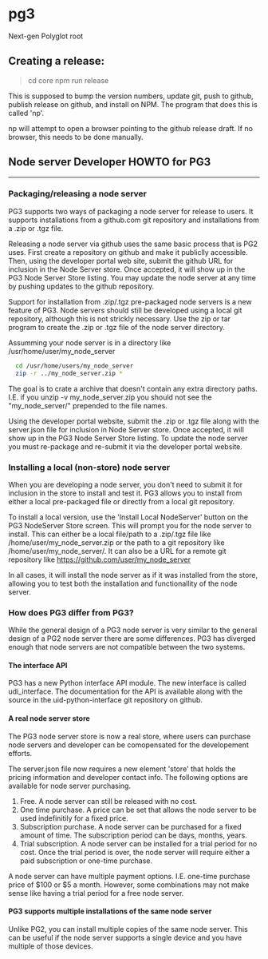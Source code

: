 # pg3

Next-gen Polyglot root

## Creating a release:

> cd core
> npm run release

This is supposed to bump the version numbers, update git, push to github,
publish release on github, and install on NPM.  The program that does this
is called 'np'.

np will attempt to open a browser pointing to the github release draft. If
no browser, this needs to be done manually.


## Node server Developer HOWTO for PG3
-----------------------------------

### Packaging/releasing a node server
PG3 supports two ways of packaging a node server for release to users. It 
supports installations from a github.com git repository and installations from
a .zip or .tgz file.

Releasing a node server via github uses the same basic process that is PG2
uses.  First create a repository on github and make it publiclly accessible.
Then, using the developer portal web site, submit the github URL for
inclusion in the Node Server store.   Once accepted, it will show up in
the PG3 Node Server Store listing.  You may update the node server at any
time by pushing updates to the github repository. 

Support for installation from .zip/.tgz pre-packaged node servers is a new
feature of PG3.  Node servers should still be developed using a local git
repository, although this is not strickly necessary.  Use the zip or tar 
program to create the .zip or .tgz file of the node server directory.

Assumming your node server is in a directory like /usr/home/user/my_node_server

```sh
  cd /usr/home/users/my_node_server
  zip -r ../my_node_server.zip *
```
The goal is to crate a archive that doesn't contain any extra directory paths.
I.E. if you unzip -v my_node_server.zip you should not see the "my_node_server/" prepended to the file names.

Using the developer portal website, submit the .zip or .tgz file along with
the server.json file for inclusion in Node Server store.  Once accepted, it
will show up in the PG3 Node Server Store listing.  To update the node server
you must re-package and re-submit it via the developer portal website.

### Installing a local (non-store) node server
When you are developing a node server, you don't need to submit it for
inclusion in the store to install and test it.  PG3 allows you to install
from either a local pre-packaged file or directly from a local git 
repository. 

To install a local version, use the 'Install Local NodeServer' button on
the PG3 NodeServer Store screen.  This will prompt you for the node
server to install.  This can either be a local file/path to a .zip/.tgz file
like /home/user/my_node_server.zip or the path to a git repository like
/home/user/my_node_server/.  It can also be a URL for a remote git
repository like https://github.com/user/my_node_server

In all cases, it will install the node server as if it was installed from
the store, allowing you to test both the installation and functionallity
of the node server.

###  How does PG3 differ from PG3?
While the general design of a PG3 node server is very similar to the
general design of a PG2 node server there are some differences.  PG3 has
diverged enough that node servers are not compatible between the two 
systems.

#### The interface API
PG3 has a new Python interface API module.  The new interface is called
udi_interface. The documentation for the API is available along with the source
in the uid-python-interface git repository on github.

#### A real node server store
The PG3 node server store is now a real store, where users can purchase 
node servers and developer can be comopensated for the developement efforts.

The server.json file now requires a new element 'store' that holds the pricing
information and developer contact info. The following options are available
for node server purchasing.

1. Free.  A node server can still be released with no cost.
2. One time purchase.  A price can be set that allows the node server to be 
used indefinitily for a fixed price.
3. Subscription purchase.  A node server can be purchased for a fixed amount of time. The subscription period can be days, months, years. 
4. Trial subscription.  A node server can be installed for a trial period for no cost.  Once the trial period is over, the node server will require either a paid subscription or one-time purchase.

A node server can have multiple payment options.  I.E. one-time purchase price of $100 or $5 a month. However, some combinations may not make sense like having a trial period for a free node server.

#### PG3 supports multiple installations of the same node server
Unlike PG2, you can install multiple copies of the same node server.  This can 
be useful if the node server supports a single device and you have multiple
of those devices.


